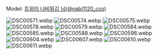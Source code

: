 ﻿---
dddd: 2024.08.17 팝콘 토
nickname: 나비튀김
sns_type: x
sns_id: nabi1120_cos
---

<a name="nabi1120_cos"></a>
Model: <a href="https://x.com/nabi1120_cos" target="_blank">트위터 나비튀김 님(@nabi1120_cos)</a>

![DSC00571.webp](/assets/img/2024/08-17/나비튀김/DSC00571.webp)
![DSC00574.webp](/assets/img/2024/08-17/나비튀김/DSC00574.webp)
![DSC00575.webp](/assets/img/2024/08-17/나비튀김/DSC00575.webp)
![DSC00578.webp](/assets/img/2024/08-17/나비튀김/DSC00578.webp)
![DSC00579.webp](/assets/img/2024/08-17/나비튀김/DSC00579.webp)
![DSC00584.webp](/assets/img/2024/08-17/나비튀김/DSC00584.webp)
![DSC00585.webp](/assets/img/2024/08-17/나비튀김/DSC00585.webp)
![DSC00588.webp](/assets/img/2024/08-17/나비튀김/DSC00588.webp)
![DSC00598.webp](/assets/img/2024/08-17/나비튀김/DSC00598.webp)
![DSC00604.webp](/assets/img/2024/08-17/나비튀김/DSC00604.webp)
![DSC00607.webp](/assets/img/2024/08-17/나비튀김/DSC00607.webp)
![DSC00610.webp](/assets/img/2024/08-17/나비튀김/DSC00610.webp)
![DSC00611.webp](/assets/img/2024/08-17/나비튀김/DSC00611.webp)